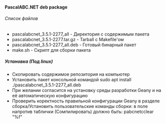 #### PascalABC.NET deb package

###### Список файлов
- pascalabcnet_3.5.1-2277_all - Директория с содержимым пакета
- pascalabcnet_3.5.1-2277.tar.gz - Tarball с Makefile'ом
- pascalabcnet_3.5.1-2277_all.deb - Готовый бинарный пакет
- make.sh - Скрипт для сборки пакета

##### Установка (Под linux)
- Скопировать содержимое репозитория на компьютер
- Установить пакет консольной командой sudo apt install ./pascalabcnet_3.5.1-2277_all.deb
- При желании согласится на установку среды разработки Geany и на её автоматическую конфигурацию
- Проверить коректность правильной конфигурации Geany в разделе сборка/Установить пользовательские команды сборки:
в поле напротив таблички (Сомпилировать) должно быть: pabcnetcclear "%f" 
